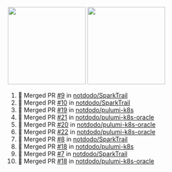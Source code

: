 <a href="https://github.com/notdodo"><img src="https://github-readme-stats.vercel.app/api?username=notdodo&count_private=true&theme=dark" height="180" /></a> <a href="https://github.com/notdodo"><img src="https://github-readme-stats.vercel.app/api/top-langs/?username=notdodo&langs_count=8&theme=dark&hide=tex,java,html,css&layout=compact" height="180" /></a>

<!--START_SECTION:activity-->
1. 🎉 Merged PR [#9](https://github.com/notdodo/SparkTrail/pull/9) in [notdodo/SparkTrail](https://github.com/notdodo/SparkTrail)
2. 🎉 Merged PR [#10](https://github.com/notdodo/SparkTrail/pull/10) in [notdodo/SparkTrail](https://github.com/notdodo/SparkTrail)
3. 🎉 Merged PR [#19](https://github.com/notdodo/pulumi-k8s/pull/19) in [notdodo/pulumi-k8s](https://github.com/notdodo/pulumi-k8s)
4. 🎉 Merged PR [#21](https://github.com/notdodo/pulumi-k8s-oracle/pull/21) in [notdodo/pulumi-k8s-oracle](https://github.com/notdodo/pulumi-k8s-oracle)
5. 🎉 Merged PR [#20](https://github.com/notdodo/pulumi-k8s-oracle/pull/20) in [notdodo/pulumi-k8s-oracle](https://github.com/notdodo/pulumi-k8s-oracle)
6. 🎉 Merged PR [#22](https://github.com/notdodo/pulumi-k8s-oracle/pull/22) in [notdodo/pulumi-k8s-oracle](https://github.com/notdodo/pulumi-k8s-oracle)
7. 🎉 Merged PR [#8](https://github.com/notdodo/SparkTrail/pull/8) in [notdodo/SparkTrail](https://github.com/notdodo/SparkTrail)
8. 🎉 Merged PR [#18](https://github.com/notdodo/pulumi-k8s/pull/18) in [notdodo/pulumi-k8s](https://github.com/notdodo/pulumi-k8s)
9. 🎉 Merged PR [#7](https://github.com/notdodo/SparkTrail/pull/7) in [notdodo/SparkTrail](https://github.com/notdodo/SparkTrail)
10. 🎉 Merged PR [#18](https://github.com/notdodo/pulumi-k8s-oracle/pull/18) in [notdodo/pulumi-k8s-oracle](https://github.com/notdodo/pulumi-k8s-oracle)
<!--END_SECTION:activity-->
